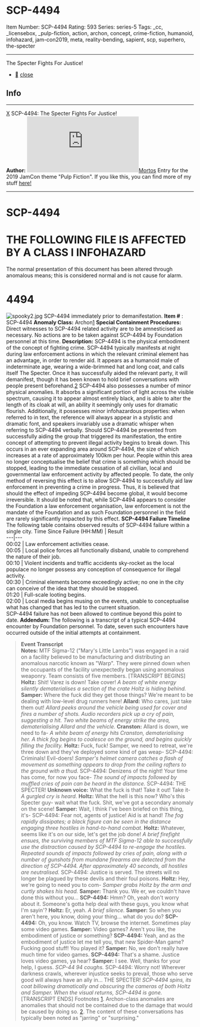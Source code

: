 # SCP-4494
Item Number: SCP-4494
Rating: 593
Series: series-5
Tags: _cc, _licensebox, _pulp-fiction, action, archon, concept, crime-fiction, humanoid, infohazard, jam-con2019, meta, reality-bending, sapient, scp, superhero, the-specter

---

The Specter Fights For Justice!
  * [](javascript:;)
[close](javascript:;)
## Info
* * *
[X](javascript:;)
SCP-4494: The Specter Fights For Justice!  
**Author:** [![Mortos](https://www.wikidot.com/avatar.php?userid=1705184&amp;size=small&amp;timestamp=1746417511)](http://www.wikidot.com/user:info/mortos)[Mortos](http://www.wikidot.com/user:info/mortos)
Entry for the 2019 JamCon theme "Pulp Fiction".
If you like this, you can find more of my stuff [here!](https://scp-wiki.wikidot.com/mortos-author-page)
* * *

# SCP-4494
  
  

# THE FOLLOWING FILE IS AFFECTED BY A CLASS I INFOHAZARD
The normal presentation of this document has been altered through anomalous means; this is considered normal and is not cause for alarm.
# 4494
![spooky2.jpg](https://scp-wiki.wdfiles.com/local--files/scp-4494/spooky2.jpg)
SCP-4494 immediately prior to demanifestation.
**Item #** : SCP-4494
**Anomaly Class:** Archon[1](javascript:;)
**Special Containment Procedures:** Direct witnesses to SCP-4494 related activity are to be amnesticised as necessary.
No actions are to be taken against SCP-4494 by Foundation personnel at this time.
**Description:** SCP-4494 is the physical embodiment of the concept of fighting crime. SCP-4494 typically manifests at night during law enforcement actions in which the relevant criminal element has an advantage, in order to render aid. It appears as a humanoid male of indeterminate age, wearing a wide-brimmed hat and long coat, and calls itself The Specter. Once it has successfully aided the relevant party, it will demanifest, though it has been known to hold brief conversations with people present beforehand.[2](javascript:;)
SCP-4494 also possesses a number of minor physical anomalies. It absorbs a significant portion of light across the visible spectrum, causing it to appear almost entirely black, and is able to alter the length of its cloak at will, an ability it seemingly only uses for dramatic flourish. Additionally, it possesses minor infohazardous properties: when referred to in text, the reference will always appear in a stylistic and dramatic font, and speakers invariably use a dramatic whisper when referring to SCP-4494 verbally.
Should SCP-4494 be prevented from successfully aiding the group that triggered its manifestation, the entire concept of attempting to prevent illegal activity begins to break down. This occurs in an ever expanding area around SCP-4494, the size of which increases at a rate of approximately 100km per hour. People within this area no longer conceptualise the belief that crime is something which should be stopped, leading to the immediate cessation of all civilian, local and governmental law enforcement activity by affected people.
To date, the only method of reversing this effect is to allow SCP-4494 to successfully aid law enforcement in preventing a crime in progress. Thus, it is believed that should the effect of impeding SCP-4494 become global, it would become irreversible. It should be noted that, while SCP-4494 appears to consider the Foundation a law enforcement organisation, law enforcement is not the mandate of the Foundation and as such Foundation personnel in the field are rarely significantly impacted by this effect.
**SCP-4494 Failure Timeline**  
The following table contains observed results of SCP-4494 failure within a single city.
Time Since Failure (HH:MM) | Result  
---|---  
00:02 | Law enforcement activities cease.  
00:05 | Local police forces all functionally disband, unable to comprehend the nature of their job.  
00:10 | Violent incidents and traffic accidents sky-rocket as the local populace no longer possess any conception of consequence for illegal activity.  
00:30 | Criminal elements become exceedingly active; no one in the city can conceive of the idea that they should be stopped.  
01:20 | Full-scale looting begins.  
02:00 | Local media begins musing on the events, unable to conceptualise what has changed that has led to the current situation.  
SCP-4494 failure has not been allowed to continue beyond this point to date.
**Addendum:** The following is a transcript of a typical SCP-4494 encounter by Foundation personnel. To date, seven such encounters have occurred outside of the initial attempts at containment.
> **Event Transcript**  
>  **Notes:** MTF Sigma-12 ("Mary's Little Lambs") was engaged in a raid on a facility believed to be manufacturing and distributing an anomalous narcotic known as "Warp". They were pinned down when the occupants of the facility unexpectedly began using anomalous weaponry. Team consists of five members.
> [TRANSCRIPT BEGINS]
> **Holtz:** Shit! Varez is down! Take cover!
> _A beam of white energy silently dematerialises a section of the crate Holtz is hiding behind._
> **Samper:** Where the fuck did they get those things? We're meant to be dealing with low-level drug runners here!
> **Allard:** Who cares, just take them out!
> _Allard peeks around the vehicle being used for cover and fires a number of shots. Audio recorders pick up a cry of pain, suggesting a hit. Two white beams of energy strike the area, dematerialising Allard and the vehicle._
> **Cranston:** Allard is down, we need to fa-
> _A white beam of energy hits Cranston, dematerialising her. A thick fog begins to coalesce on the ground, and begins quickly filling the facility._
> **Holtz:** Fuck, fuck! Samper, we need to retreat, we're three down and they've deployed some kind of gas weap-
> SCP-4494: Criminals! Evil-doers!
> _Samper's helmet camera catches a flash of movement as something appears to drop from the ceiling rafters to the ground with a thud._
> SCP-4494: Denizens of the night! Your time has come, for now you face-
> _The sound of impacts followed by muffled cries of pain can be heard in the distance._
> SCP-4494: THE SPECTER!
> **Unknown voice:** What the fuck is that! Take it out! Take it-
> _A gurgled cry is heard._
> **Holtz:** What the hell is this now? Who's this Specter guy- wait what the fuck. Shit, we've got a secondary anomaly on the scene!
> **Samper:** Wait, I think I've been briefed on this thing, it's-
> SCP-4494: Fear not, agents of justice! Aid is at hand!
> _The fog rapidly dissipates; a black figure can be seen in the distance engaging three hostiles in hand-to-hand combat._
> **Holtz:** Whatever, seems like it's on our side, let's get the job done!
> _A brief firefight ensues, the surviving members of MTF Sigma-12 able to successfully use the distraction caused by SCP-4494 to re-engage the hostiles. Repeated sounds of impacts followed by cries of pain, along with a number of gunshots from mundane firearms are detected from the direction of SCP-4494. After approximately 40 seconds, all hostiles are neutralised._
> SCP-4494: Justice is served. The streets will no longer be plagued by these devils and their foul poisons.
> **Holtz:** Hey, we're going to need you to com-
> _Samper grabs Holtz by the arm and curtly shakes his head._
> **Samper:** Thank you. We er, we couldn't have done this without you…
> **SCP-4494:** Hmm? Oh, yeah don't worry about it. Someone's gotta help deal with these guys, you know what I'm sayin'?
> **Holtz:** Er, yeah.
> _A brief silence._
> **Samper:** So when you aren't here, you know, doing your thing… what do you do?
> **SCP-4494:** Oh, you know. Watch TV, browse the internet. Sometimes play some video games.
> **Samper:** Video games? Aren't you like, the embodiment of justice or something?
> **SCP-4494:** Yeah, and as the embodiment of justice let me tell you, that new Spider-Man game? Fucking good stuff! You played it?
> **Samper:** No, we don't really have much time for video games.
> **SCP-4494:** That's a shame. Justice loves video games, ya hear?
> **Samper:** I see. Well, thanks for your help, I guess.
> _SCP-44 94 coughs._
> SCP-4494: Worry not! Wherever darkness crawls, wherever injustice seeks to prevail, those who serve good will always have an ally in… THE SPECTER!
> _SCP-4494 spins, its coat billowing dramatically and obscuring the cameras of both Holtz and Samper. When the visual returns, SCP-4494 is gone._
> [TRANSCRIPT ENDS]
Footnotes
[1](javascript:;). Archon-class anomalies are anomalies that should not be contained due to the damage that would be caused by doing so.
[2](javascript:;). The content of these conversations has typically been noted as "jarring" or "surprising."